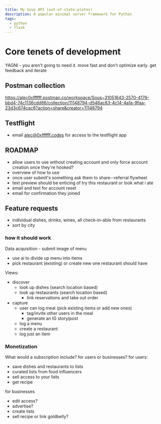 ```yaml
---
title: My Sous API (out-of-state-plates)
description: A popular minimal server framework for Python
tags:
  - python
  - flask
---
```


# Core tenets of development
YAGNI - you aren't going to need it. move fast and don't optimize early. get feedback and iterate

## Postman collection
https://alec0xffffff.postman.co/workspace/Sous~31051643-2570-4176-bbd4-74c1136cdd66/collection/11148794-d546ac83-4c14-4a1a-9faa-23d3c674cac6?action=share&creator=11148794

## Testflight
- email alec@0xffffff.codes for access to the testflight app

## ROADMAP
- allow users to use without creating account and only force account creation once they're hooked?
- overview of how to use
- once user submit's something ask them to share--referral flywheel
- text preview should be enticing of try this restaurant or look what i ate
- email and text for account reset
- email for confirmation they joined

## Feature requests
- individual dishes, drinks, wines, all check-in-able from restaurants
- sort by city

### how it should work
Data acquisition - submit image of menu
- use ai to divide up menu into items
- pick restaurant (existing) or create new one
restaurant should have 

Views:
- discover
  - look up dishes (search location based)
  - look up restaurants (search location based)
    - link reservations and take out order
- capture
  - user can log meal (pick existing items or add new ones)
    - tag/invite other users in the meal
    - generate an IG story/post
  - log a menu
  - create a restaurant
  - log just an item

### Monetization
What would a subscription include?
for users or businesses?
for users:
- save dishes and restaurants to lists
- curated lists from food influencers
- sell access to your lists
- get recipe

for businesses
- edit access?
- advertise?
- create lists
- sell recipe or link goldbelly?
